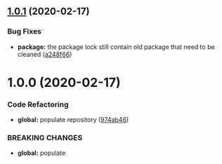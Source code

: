 ## [1.0.1](https://github.com/Itee/itee-mysql/compare/v1.0.0...v1.0.1) (2020-02-17)


### Bug Fixes

* **package:** the package lock still contain old package that need to be cleaned ([a248f66](https://github.com/Itee/itee-mysql/commit/a248f6601393cb62f6cd4a5946f024c0d8882768))

# 1.0.0 (2020-02-17)


### Code Refactoring

* **global:** populate repository ([974ab46](https://github.com/Itee/itee-mysql/commit/974ab461fa7fbf364d511671ddec1a382ed942a8))


### BREAKING CHANGES

* **global:** populate
